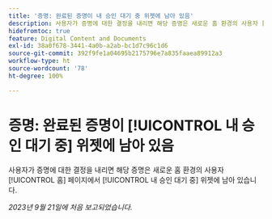 ```yaml
---
title: '증명: 완료된 증명이 내 승인 대기 중 위젯에 남아 있음'
description: 사용자가 증명에 대한 결정을 내리면 해당 증명은 새로운 홈 환경의 사용자 [!UICONTROL 홈] 페이지에서 [!UICONTROL 내 승인 대기 중] 위젯에 남아 있습니다.
hidefromtoc: true
feature: Digital Content and Documents
exl-id: 38a0f678-3441-4a0b-a2ab-bc1d7c96c1d6
source-git-commit: 392f9fe1a04695b2175796e7a835faaea89912a3
workflow-type: ht
source-wordcount: '78'
ht-degree: 100%

---
```


# 증명: 완료된 증명이 [!UICONTROL 내 승인 대기 중] 위젯에 남아 있음

사용자가 증명에 대한 결정을 내리면 해당 증명은 새로운 홈 환경의 사용자 [!UICONTROL 홈] 페이지에서 [!UICONTROL 내 승인 대기 중] 위젯에 남아 있습니다.

_2023년 9월 21일에 처음 보고되었습니다._
